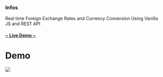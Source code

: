 ### Infos

Real time Foreign Exchange Rates and Currency Conversion Using Vanilla JS and REST API

#### [~ Live Demo ~](https://adnanedrief.github.io/Real-time-Foreign-Exchange-Rates-and-Currency-Conversion/ "Live Demo")


# Demo
![](https://raw.githubusercontent.com/adnanedrief/Real-time-Foreign-Exchange-Rates-and-Currency-Conversion/main/D%C3%A9mo.gif?token=ASH4O3WICSLCCV3FZBMIGBDBQ3ZZY)

